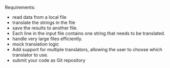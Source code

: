 Requirements:
* read data from a local file
* translate the strings in the file
* save the results to another file.
* Each line in the input file contains one string that needs to be translated.
* handle very large files efficiently.
* mock translation logic
* Add support for multiple translators, allowing the user to choose which translator to use.
* submit your code as Git repository